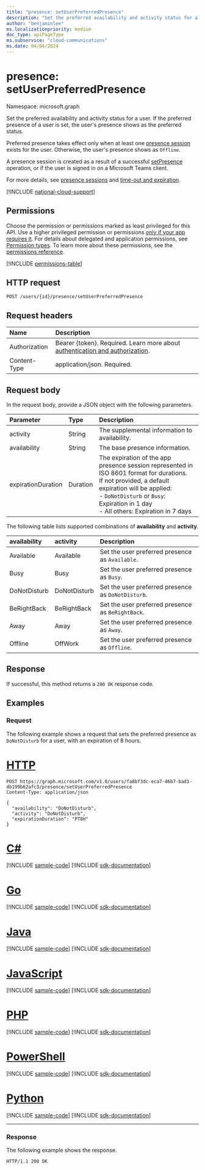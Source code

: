 ```yaml
---
title: "presence: setUserPreferredPresence"
description: "Set the preferred availability and activity status for a user."
author: "benjaminlee"
ms.localizationpriority: medium
doc_type: apiPageType
ms.subservice: "cloud-communications"
ms.date: 04/04/2024
---
```


# presence: setUserPreferredPresence

Namespace: microsoft.graph

Set the preferred availability and activity status for a user. If the preferred presence of a user is set, the user's presence shows as the preferred status.

Preferred presence takes effect only when at least one [presence session](/graph/cloud-communications-manage-presence-state#presence-sessions) exists for the user. Otherwise, the user's presence shows as `Offline`.

A presence session is created as a result of a successful [setPresence](presence-setpresence.md) operation, or if the user is signed in on a Microsoft Teams client.

For more details, see [presence sessions](/graph/cloud-communications-manage-presence-state#presence-sessions) and [time-out and expiration](/graph/cloud-communications-manage-presence-state#timeout-expiration-and-keep-alive).

[!INCLUDE [national-cloud-support](../../includes/global-us.md)]

## Permissions
Choose the permission or permissions marked as least privileged for this API. Use a higher privileged permission or permissions [only if your app requires it](/graph/permissions-overview#best-practices-for-using-microsoft-graph-permissions). For details about delegated and application permissions, see [Permission types](/graph/permissions-overview#permission-types). To learn more about these permissions, see the [permissions reference](/graph/permissions-reference).

<!-- { "blockType": "permissions", "name": "presence_setuserpreferredpresence" } -->
[!INCLUDE [permissions-table](../includes/permissions/presence-setuserpreferredpresence-permissions.md)]

## HTTP request
<!-- { "blockType": "ignored" } -->
```http
POST /users/{id}/presence/setUserPreferredPresence
```

## Request headers
| Name          | Description                 |
| :------------ | :-------------------------- |
|Authorization|Bearer {token}. Required. Learn more about [authentication and authorization](/graph/auth/auth-concepts).|
| Content-Type  | application/json. Required. |

## Request body

In the request body, provide a JSON object with the following parameters.

| Parameter          | Type     | Description                                                                                                                                                                                                                                    |
| :----------------- | :------- | :--------------------------------------------------------------------------------------------------------------------------------------------------------------------------------------------------------------------------------------------- |
| activity           | String   | The supplemental information to availability.                                                                                                                                                                                                  |
| availability       | String   | The base presence information.                                                                                                                                                                                                                 |
| expirationDuration | Duration | The expiration of the app presence session represented in ISO 8601 format for durations.<br/>If not provided, a default expiration will be applied:<br/>- `DoNotDisturb` or `Busy`: Expiration in 1 day<br/>- All others: Expiration in 7 days |

The following table lists supported combinations of **availability** and **activity**.

| availability | activity     | Description                                         |
| :----------- | :----------- | :-------------------------------------------------- |
| Available    | Available    | Set the user preferred presence as `Available`.     |
| Busy         | Busy         | Set the user preferred presence as `Busy`.          |
| DoNotDisturb | DoNotDisturb | Set the user preferred presence as `DoNotDisturb`.  |
| BeRightBack  | BeRightBack  | Set the user preferred presence as `BeRightBack`.   |
| Away         | Away         | Set the user preferred presence as `Away`.          |
| Offline      | OffWork      | Set the user preferred presence as `Offline`.       |

## Response
If successful, this method returns a `200 OK` response code.

## Examples

### Request

The following example shows a request that sets the preferred presence as `DoNotDisturb` for a user, with an expiration of 8 hours.


# [HTTP](#tab/http)
<!-- {
  "blockType": "request",
  "name": "setUserPreferredPresence",
  "sampleKeys": ["fa8bf3dc-eca7-46b7-bad1-db199b62afc3"]
}-->

```msgraph-interactive
POST https://graph.microsoft.com/v1.0/users/fa8bf3dc-eca7-46b7-bad1-db199b62afc3/presence/setUserPreferredPresence
Content-Type: application/json

{
  "availability": "DoNotDisturb",
  "activity": "DoNotDisturb",
  "expirationDuration": "PT8H"
}
```

# [C#](#tab/csharp)
[!INCLUDE [sample-code](../includes/snippets/csharp/setuserpreferredpresence-csharp-snippets.md)]
[!INCLUDE [sdk-documentation](../includes/snippets/snippets-sdk-documentation-link.md)]

# [Go](#tab/go)
[!INCLUDE [sample-code](../includes/snippets/go/setuserpreferredpresence-go-snippets.md)]
[!INCLUDE [sdk-documentation](../includes/snippets/snippets-sdk-documentation-link.md)]

# [Java](#tab/java)
[!INCLUDE [sample-code](../includes/snippets/java/setuserpreferredpresence-java-snippets.md)]
[!INCLUDE [sdk-documentation](../includes/snippets/snippets-sdk-documentation-link.md)]

# [JavaScript](#tab/javascript)
[!INCLUDE [sample-code](../includes/snippets/javascript/setuserpreferredpresence-javascript-snippets.md)]
[!INCLUDE [sdk-documentation](../includes/snippets/snippets-sdk-documentation-link.md)]

# [PHP](#tab/php)
[!INCLUDE [sample-code](../includes/snippets/php/setuserpreferredpresence-php-snippets.md)]
[!INCLUDE [sdk-documentation](../includes/snippets/snippets-sdk-documentation-link.md)]

# [PowerShell](#tab/powershell)
[!INCLUDE [sample-code](../includes/snippets/powershell/setuserpreferredpresence-powershell-snippets.md)]
[!INCLUDE [sdk-documentation](../includes/snippets/snippets-sdk-documentation-link.md)]

# [Python](#tab/python)
[!INCLUDE [sample-code](../includes/snippets/python/setuserpreferredpresence-python-snippets.md)]
[!INCLUDE [sdk-documentation](../includes/snippets/snippets-sdk-documentation-link.md)]

---

### Response

The following example shows the response.

<!-- {
  "blockType": "response",
  "truncated": true
} -->
```http
HTTP/1.1 200 OK
```
